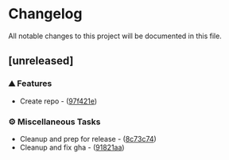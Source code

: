 # Changelog

All notable changes to this project will be documented in this file.

## [unreleased]

### ⛰️  Features

   - Create repo - ([97f421e](https://github.com/bayou-brogrammer/orora-cli/commit/97f421e2590875a86d25d69b694356963a03c92c))

### ⚙️ Miscellaneous Tasks

   - Cleanup and prep for release - ([8c73c74](https://github.com/bayou-brogrammer/orora-cli/commit/8c73c746305dd2c26856aa69e40487f774e3b943))
   - Cleanup and fix gha - ([91821aa](https://github.com/bayou-brogrammer/orora-cli/commit/91821aad6770a31997dedf7450862878182210ac))

<!-- generated by git-cliff -->
